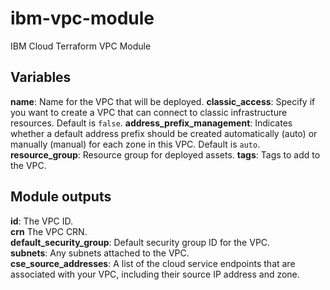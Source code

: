 # ibm-vpc-module
IBM Cloud Terraform VPC Module

## Variables
**name**: Name for the VPC that will be deployed. 
**classic_access**: Specify if you want to create a VPC that can connect to classic infrastructure resources. Default is `false`.
**address_prefix_management**: Indicates whether a default address prefix should be created automatically (auto) or manually (manual) for each zone in this VPC. Default is `auto`.
**resource_group**: Resource group for deployed assets.
**tags**: Tags to add to the VPC. 

## Module outputs
**id**: The VPC ID.  
**crn** The VPC CRN.  
**default_security_group**: Default security group ID for the VPC.  
**subnets**: Any subnets attached to the VPC.  
**cse_source_addresses**: A list of the cloud service endpoints that are associated with your VPC, including their source IP address and zone.
